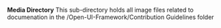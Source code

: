 **Media Directory**
This sub-directory holds all image files related to documenation in the /Open-UI-Framework/Contribution Guidelines folder
